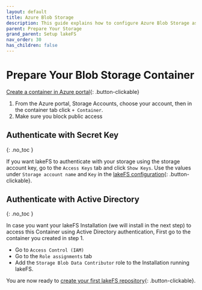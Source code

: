 ```yaml
---
layout: default
title: Azure Blob Storage
description: This guide explains how to configure Azure Blob Storage as the underlying storage layer.
parent: Prepare Your Storage
grand_parent: Setup lakeFS
nav_order: 30
has_children: false
---
```


# Prepare Your Blob Storage Container

[Create a container in Azure portal](https://docs.microsoft.com/en-us/azure/storage/blobs/storage-quickstart-blobs-portal#create-a-container){: .button-clickable}

1. From the Azure portal, Storage Accounts, choose your account, then in the container tab click `+ Container`.
1. Make sure you block public access

## Authenticate with Secret Key
{: .no_toc }

If you want lakeFS to authenticate with your storage using the storage account key, go to the `Access Keys` tab and click `Show Keys`. Use the values under `Storage account name` and `Key` in the [lakeFS configuration](../../deploy/azure.html#on-azure-vm){: .button-clickable}.

## Authenticate with Active Directory
{: .no_toc }

In case you want your lakeFS Installation (we will install in the next step) to access this Container using Active Directory authentication,
First go to the container you created in step 1.
* Go to `Access Control (IAM)`
* Go to the `Role assignments` tab
* Add the `Storage Blob Data Contributor` role to the Installation running lakeFS.

You are now ready to [create your first lakeFS repository](../create-repo.md){: .button-clickable}.
